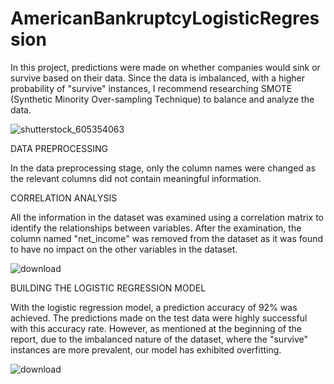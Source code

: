 # AmericanBankruptcyLogisticRegression

In this project, predictions were made on whether companies would sink or survive based on their data. Since the data is imbalanced, with a higher probability of "survive" instances, I recommend researching SMOTE (Synthetic Minority Over-sampling Technique) to balance and analyze the data.

![shutterstock_605354063](https://github.com/ahmetdzdrr/AmericanBankruptcyLogisticRegression/assets/117534684/ebc95597-ec7f-4250-a66a-a322a1d6bf67)


DATA PREPROCESSING

In the data preprocessing stage, only the column names were changed as the relevant columns did not contain meaningful information.

CORRELATION ANALYSIS

All the information in the dataset was examined using a correlation matrix to identify the relationships between variables. After the examination, the column named "net_income" was removed from the dataset as it was found to have no impact on the other variables in the dataset.

![download](https://github.com/ahmetdzdrr/AmericanBankruptcyLogisticRegression/assets/117534684/c6c80b2e-810c-405c-bd3b-2c3c7ac1a2bd)

BUILDING THE LOGISTIC REGRESSION MODEL

With the logistic regression model, a prediction accuracy of 92% was achieved. The predictions made on the test data were highly successful with this accuracy rate.
However, as mentioned at the beginning of the report, due to the imbalanced nature of the dataset, where the "survive" instances are more prevalent, our model has exhibited overfitting.

![download](https://github.com/ahmetdzdrr/AmericanBankruptcyLogisticRegression/assets/117534684/c278213f-1900-4df1-93e4-77790b4f772e)
